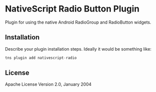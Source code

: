 # NativeScript Radio Button Plugin

Plugin for using the native Android RadioGroup and RadioButton widgets.

## Installation

Describe your plugin installation steps. Ideally it would be something like:

```javascript
tns plugin add nativescript-radio
```
    
## License

Apache License Version 2.0, January 2004
